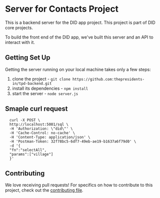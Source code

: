 # Server for Contacts Project

This is a backend server for the DID app project. This project is part of DID core projects.

To build the front end of the DID app, we've built this server and an API to interact with it.

## Getting Set Up

Getting the server running on your local machine takes only a few steps:

1. clone the project - `git clone https://github.com:thepresidents-in/tpd-backend.git`
2. install its dependencies - `npm install`
3. start the server - `node server.js`

## Smaple curl request

      curl -X POST \
      http://localhost:5001/sql \
      -H 'Authorization: \"did\"' \
      -H 'Cache-Control: no-cache' \
      -H 'Content-Type: application/json' \
      -H 'Postman-Token: 32f78bc5-6df7-49eb-ae19-b1637a6f79d0' \
      -d '{
      "fn":"selectAll",
      "params":["village"]
      }'

## Contributing

We love receiving pull requests! For specifics on how to contribute to this project, check out the [contributing file](CONTRIBUTING.md).
